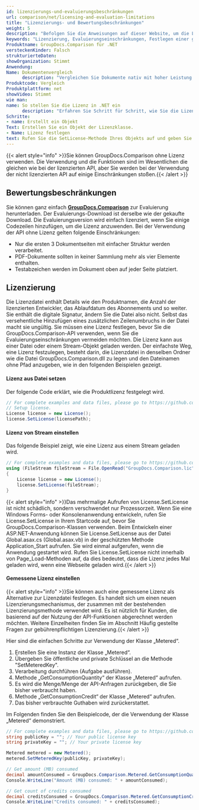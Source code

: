 ```yaml
---
id: lizenzierungs-und-evaluierungsbeschränkungen
url: comparison/net/licensing-and-evaluation-limitations
title: "Lizenzierungs- und Bewertungsbeschränkungen"
weight: 5
description: "Befolgen Sie die Anweisungen auf dieser Website, um die Lizenz zu konfigurieren und die Einschränkungen bei der Verwendung von GroupDocs.Comparison für .NET ohne Lizenz herauszufinden (Evaluierungsbeschränkungen)."
keywords: "Lizenzierung, Evaluierungseinschränkungen, Festlegen einer gemessenen Lizenz, Festlegen einer Lizenz"
Produktname: GroupDocs.Comparison für .NET
versteckenKinder: Falsch
strukturierteDaten:
showOrganization: Stimmt
Anwendung:
Name: Dokumentenvergleich
      description: "Vergleichen Sie Dokumente nativ mit hoher Leistung unter Verwendung der C#-Sprache und GroupDocs.Comparison für .NET"
Produktcode: Vergleich
Produktplattform: net
showVideo: Stimmt
wie man:
name: So stellen Sie die Lizenz in .NET ein
      description: "Erfahren Sie Schritt für Schritt, wie Sie die Lizenz in .NET einrichten"
Schritte:
- name: Erstellt ein Objekt
Text: Erstellen Sie ein Objekt der Lizenzklasse.
- Name: Lizenz festlegen
text: Rufen Sie die SetLicense-Methode Ihres Objekts auf und geben Sie den Lizenzpfad- oder Lizenzdatei-Stream-Parameter ein.
---
```

{{< alert style="info" >}}Sie können GroupDocs.Comparison ohne Lizenz verwenden. Die Verwendung und die Funktionen sind im Wesentlichen die gleichen wie bei der lizenzierten API, aber Sie werden bei der Verwendung der nicht lizenzierten API auf einige Einschränkungen stoßen.{{< /alert >}}

## Bewertungsbeschränkungen

Sie können ganz einfach **[GroupDocs.Comparison](https://products.groupdocs.com/comparison/net)** zur Evaluierung herunterladen. Der Evaluierungs-Download ist derselbe wie der gekaufte Download. Die Evaluierungsversion wird einfach lizenziert, wenn Sie einige Codezeilen hinzufügen, um die Lizenz anzuwenden. Bei der Verwendung der API ohne Lizenz gelten folgende Einschränkungen:

* Nur die ersten 3 Dokumentseiten mit einfacher Struktur werden verarbeitet.
* PDF-Dokumente sollten in keiner Sammlung mehr als vier Elemente enthalten.
* Testabzeichen werden im Dokument oben auf jeder Seite platziert.

## Lizenzierung

Die Lizenzdatei enthält Details wie den Produktnamen, die Anzahl der lizenzierten Entwickler, das Ablaufdatum des Abonnements und so weiter. Sie enthält die digitale Signatur, ändern Sie die Datei also nicht. Selbst das versehentliche Hinzufügen eines zusätzlichen Zeilenumbruchs in der Datei macht sie ungültig. Sie müssen eine Lizenz festlegen, bevor Sie die GroupDocs.Comparison-API verwenden, wenn Sie die Evaluierungseinschränkungen vermeiden möchten.
Die Lizenz kann aus einer Datei oder einem Stream-Objekt geladen werden. Der einfachste Weg, eine Lizenz festzulegen, besteht darin, die Lizenzdatei in denselben Ordner wie die Datei GroupDocs.Comparison.dll zu legen und den Dateinamen ohne Pfad anzugeben, wie in den folgenden Beispielen gezeigt.

#### Lizenz aus Datei setzen

Der folgende Code erklärt, wie die Produktlizenz festgelegt wird.

```csharp
// For complete examples and data files, please go to https://github.com/groupdocs-comparison/GroupDocs.Comparison-for-.NET
// Setup license.
License license = new License();
license.SetLicense(licensePath);
```

#### Lizenz von Stream einstellen

Das folgende Beispiel zeigt, wie eine Lizenz aus einem Stream geladen wird.

```csharp
// For complete examples and data files, please go to https://github.com/groupdocs-comparison/GroupDocs.Comparison-for-.NET
using (FileStream fileStream = File.OpenRead("GroupDocs.Comparison.lic"))
{
    License license = new License();
    license.SetLicense(fileStream);
}
```

{{< alert style="info" >}}Das mehrmalige Aufrufen von License.SetLicense ist nicht schädlich, sondern verschwendet nur Prozessorzeit. Wenn Sie eine Windows Forms- oder Konsolenanwendung entwickeln, rufen Sie License.SetLicense in Ihrem Startcode auf, bevor Sie GroupDocs.Comparison-Klassen verwenden. Beim Entwickeln einer ASP.NET-Anwendung können Sie License.SetLicense aus der Datei Global.asax.cs (Global.asax.vb) in der geschützten Methode Application_Start aufrufen. Sie wird einmal aufgerufen, wenn die Anwendung gestartet wird. Rufen Sie License.SetLicense nicht innerhalb von Page_Load-Methoden auf, da dies bedeutet, dass die Lizenz jedes Mal geladen wird, wenn eine Webseite geladen wird.{{< /alert >}}

#### Gemessene Lizenz einstellen

{{< alert style="info" >}}Sie können auch eine gemessene Lizenz als Alternative zur Lizenzdatei festlegen. Es handelt sich um einen neuen Lizenzierungsmechanismus, der zusammen mit der bestehenden Lizenzierungsmethode verwendet wird. Es ist nützlich für Kunden, die basierend auf der Nutzung der API-Funktionen abgerechnet werden möchten. Weitere Einzelheiten finden Sie im Abschnitt Häufig gestellte Fragen zur gebührenpflichtigen Lizenzierung.{{< /alert >}}

Hier sind die einfachen Schritte zur Verwendung der Klasse „Metered“.

1. Erstellen Sie eine Instanz der Klasse „Metered“.
2. Übergeben Sie öffentliche und private Schlüssel an die Methode "SetMeteredKey".
3. Verarbeitung durchführen (Aufgabe ausführen).
4. Methode „GetConsumptionQuantity“ der Klasse „Metered“ aufrufen.
5. Es wird die Menge/Menge der API-Anfragen zurückgeben, die Sie bisher verbraucht haben.
6. Methode „GetConsumptionCredit“ der Klasse „Metered“ aufrufen.
7. Das bisher verbrauchte Guthaben wird zurückerstattet.

Im Folgenden finden Sie den Beispielcode, der die Verwendung der Klasse „Metered“ demonstriert.

```csharp
// For complete examples and data files, please go to https://github.com/groupdocs-comparison/GroupDocs.Comparison-for-.NET
string publicKey = ""; // Your public license key
string privateKey = ""; // Your private license key

Metered metered = new Metered();
metered.SetMeteredKey(publicKey, privateKey);

// Get amount (MB) consumed
decimal amountConsumed = GroupDocs.Comparison.Metered.GetConsumptionQuantity();
Console.WriteLine("Amount (MB) consumed: " + amountConsumed);

// Get count of credits consumed
decimal creditsConsumed = GroupDocs.Comparison.Metered.GetConsumptionCredit();
Console.WriteLine("Credits consumed: " + creditsConsumed);
```

